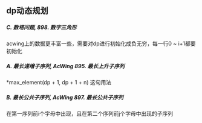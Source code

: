 ## dp动态规划

##### C. 数塔问题, 898. 数字三角形

acwing上的数据更丰富一些，需要对dp进行初始化成负无穷，每一行0 ~ i+1都要初始化

##### A. 最长递增子序列, AcWing 895. 最长上升子序列

*max_element(dp + 1, dp + 1 + n)  这句用法

##### B. 最长公共子序列, AcWing 897. 最长公共子序列 

在第一序列前i个字母中出现，且在第二个序列前j个字母中出现的子序列





